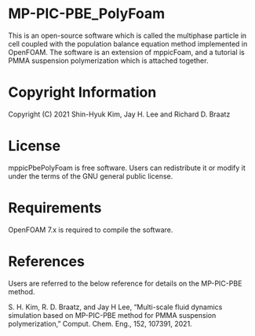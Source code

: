 # MP-PIC-PBE_PolyFoam
This is an open-source software which is called the multiphase particle in cell coupled with the population balance equation method implemented in OpenFOAM.
The software is an extension of mppicFoam, and a tutorial is PMMA suspension polymerization which is attached together.

# Copyright Information
Copyright (C) 2021 Shin-Hyuk Kim, Jay H. Lee and Richard D. Braatz

# License
mppicPbePolyFoam is free software.
Users can redistribute it or modify it under the terms of the GNU general public license.

# Requirements
OpenFOAM 7.x is required to compile the software.

# References
Users are referred to the below reference for details on the MP-PIC-PBE method.

S. H. Kim, R. D. Braatz, and Jay H Lee, “Multi-scale fluid dynamics simulation based on MP-PIC-PBE method for PMMA suspension polymerization,” Comput. Chem. Eng., 152, 107391, 2021.
